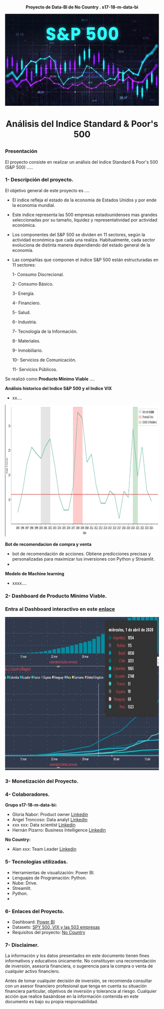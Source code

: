 **<p align="center">Proyecto de Data-BI de No Country . s17-18-m-data-bi</p>**

<img src="Imagenes\SP500.jpg" width="1010" height="300">

#  **<p align="center">Análisis del Indice Standard & Poor's 500</p>**

### Presentación
El proyecto consiste en realizar un análisis del índice Standard & Poor's 500 (S&P 500) .....

### **1- Descripción del proyecto.**

El objetivo general de este proyecto es ....

- El indice refleja el estado de la economia de Estados Unidos y por ende la economia mundial.

- Este indice representa las 500 empresas estadounidenses mas grandes seleccionadas por su tamaño, liquidez y representatividad por actividad económica.

- Los componentes del S&P 500 se dividen en 11 sectores, según la actividad económica que cada una realiza. Habitualmente, cada sector evoluciona de distinta manera dependiendo del estado general de la economía.

- Las compañías que componen el índice S&P 500 están estructuradas en 11 sectores:

    1- Consumo Discrecional.

    2- Consumo Básico.

    3- Energía.

    4- Financiero.

    5- Salud.

    6- Industria.

    7- Tecnología de la Información.

    8- Materiales.

    9- Inmobiliario.

    10- Servicios de Comunicación.

    11- Servicios Públicos.




Se realizó como **Producto Minimo Viable** ....

**Análisis historico del Indice S&P 500 y el Indice VIX**
- xx....
<img src="Imagenes\vix_95al24.jpg" width="1010" height="430">

**Bot de recomendacion de compra y venta**
- bot de recomendación de acciones. Obtiene predicciones precisas y personalizadas para maximizar tus inversiones con Python y Streamlit.
- 
**Modelo de Machine learning**
- xxxx....



### **2- Dashboard de Producto Mínimo Viable.**
### Entra al Dashboard interactivo en este [enlace](enlaceapowerbi)
<img src="Imagenes\powerbi.jpeg" width="1010" height="500">

### **3- Monetización del Proyecto.**


### **4- Colaboradores.**

**Grupo s17-18-m-data-bi:**
  - Gloria Nabor:  Product owner [Linkedin]()
  - Angel Troncoso: Data analyt [Linkedin](www.linkedin.com/in/angeltroncoso) 
  - xxx xxx: Data scientist [Linkedin]()
  - Hernán Pizarro: Business Intelligence [Linkedin](https://www.linkedin.com/in/hern%C3%A1n-pizarro-683679268/) 

**No Country:**
 - Alan xxx: Team Leader [Linkedin]()


### **5- Tecnologías utilizadas.**
- Herramientas de visualización: Power BI.
- Lenguajes de Programación: Python.
- Nube: Drive.
- Streamlit.
- Python.
- 


### **6- Enlaces del Proyecto.**
- Dashboard: [Power BI](xxx)
- Datasets: [SPY 500, VIX y las 503 empresas](xxx)
- Requisitos del proyecto: [No Country](https://drive.google.com/drive/folders/1kH9YZNrl84T8EldJYO_1q81jJXVeh6aq)

### **7- Disclaimer.**

La información y los datos presentados en este documento tienen fines informativos y educativos únicamente. No constituyen una recomendación de inversión, asesoría financiera, o sugerencia para la compra o venta de cualquier activo financiero. 

Antes de tomar cualquier decisión de inversión, se recomienda consultar con un asesor financiero profesional que tenga en cuenta su situación financiera particular, objetivos de inversión y tolerancia al riesgo. Cualquier acción que realice basándose en la información contenida en este documento es bajo su propia responsabilidad.
